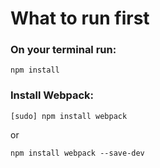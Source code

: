 # What to run first

### On your terminal run:

```
npm install
```
### Install Webpack:

```
[sudo] npm install webpack
```

or

```
npm install webpack --save-dev
```
